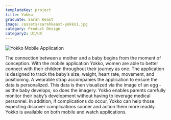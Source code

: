```yaml
---
templateKey: project
title: Yokko
graduate: Sarah Keast
image: /assets/sarahkeast-yokko1.jpg
category: Product Design
category2: UI/UX
---
```

![Yokko Mobile Application](/assets/sarahkeast-yokko1.jpg)

The connection between a mother and a baby begins from the moment of conception.  With the mobile application Yokko, women are able to better connect with their children throughout their journey as one. The application is designed to track the baby’s size, weight,  heart rate, movement, and positioning.  A wearable strap accompanies the application to ensure the data is personalized.  This data is then visualized via the image of an egg - as the baby develops, so does the imagery.  Yokko enables parents carefully monitor their baby’s development without having to leverage medical personnel. In addition, if complications do occur, Yokko can help those expecting discover complications sooner and action them more readily. Yokko is available on both mobile and watch applications.
